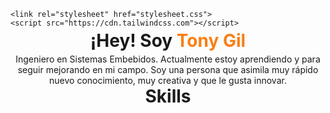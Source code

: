 <html lang="en">
<head>
    <meta charset="UTF-8">
    <meta http-equiv="X-UA-Compatible" content="IE=edge">
    <meta name="viewport" content="width=device-width, initial-scale=1.0">
    <title>BTEM Home Page</title>

    <link rel="stylesheet" href="stylesheet.css">
    <script src="https://cdn.tailwindcss.com"></script>

</head>
<body>
	<h1 style="text-align: center;  margin: -10px;">
		¡Hey! Soy <strong style="color:  #FA7E15">Tony Gil</strong>
	</h1>
	<p style="margin-bottom: 0px; text-align: center;">
	Ingeniero en Sistemas Embebidos. Actualmente estoy aprendiendo  y  para seguir mejorando en mi campo. Soy una persona que asimila muy rápido nuevo conocimiento, muy creativa y que le gusta innovar.
	</p>
	<h1 style="text-align: center;  margin: 0px;">
		Skills
	</h1>



</body>
</html>

